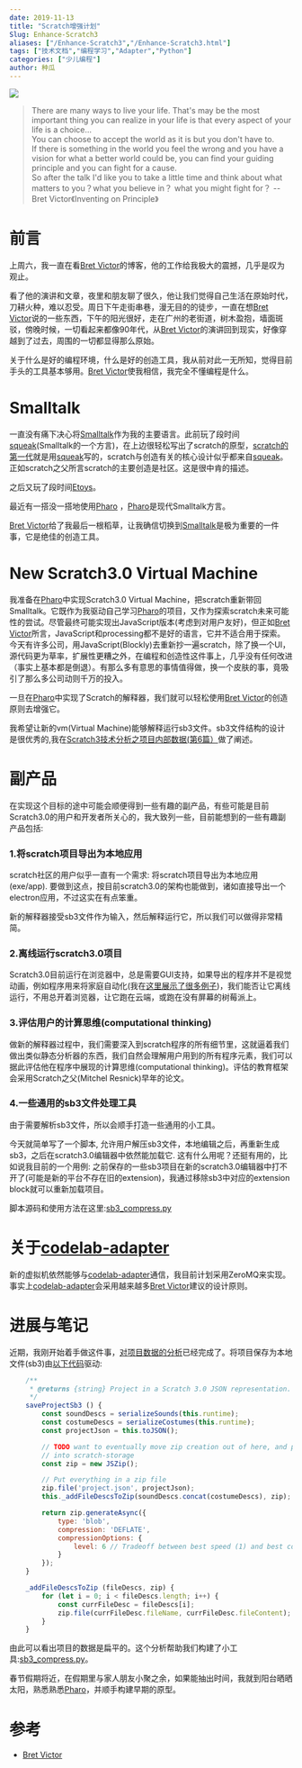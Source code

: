 ```yaml
---
date: 2019-11-13
title: "Scratch增强计划"
Slug: Enhance-Scratch3
aliases: ["/Enhance-Scratch3","/Enhance-Scratch3.html"]
tags: ["技术文档","编程学习","Adapter","Python"]
categories: ["少儿编程"]
author: 种瓜
---
```


<img className="img-responsive" src="/img/create_2767ae26.png" />


>  There are many ways to live your life. That's may be the most important thing you can realize in your life is that every aspect of your life is a choice...  
You can choose to accept the world as it is but you don't have to.  
If there is something in the world you feel the wrong and you have a vision for what a better world could be, you can find your guiding principle and you can fight for a cause.  
So after the talk I'd like you to take a little time and think about what matters to you？what you believe in？ what you might fight for？ -- Bret Victor《Inventing on Principle》

<!--truncate-->


# 前言
上周六，我一直在看[Bret Victor](http://worrydream.com/)的博客，他的工作给我极大的震撼，几乎是叹为观止。


看了他的演讲和文章，夜里和朋友聊了很久，他让我们觉得自己生活在原始时代，刀耕火种，难以忍受。周日下午走街串巷，漫无目的的徒步，一直在想[Bret Victor](http://worrydream.com/)说的一些东西，下午的阳光很好，走在广州的老街道，树木盈抱，墙面斑驳，傍晚时候，一切看起来都像90年代，从[Bret Victor](http://worrydream.com/)的演讲回到现实，好像穿越到了过去，周围的一切都显得那么原始。

关于什么是好的编程环境，什么是好的创造工具，我从前对此一无所知，觉得目前手头的工具基本够用。[Bret Victor](http://worrydream.com/)使我相信，我完全不懂编程是什么。

# Smalltalk
一直没有痛下决心将[Smalltalk](https://zh.wikipedia.org/zh-hans/Smalltalk)作为我的主要语言。此前玩了段时间[squeak](https://zh.wikipedia.org/zh-hans/Squeak)(Smalltalk的一个方言)，在上边很轻松写出了scratch的原型，[scratch的第一代](https://github.com/LLK/Scratch_1.4)就是用[squeak](https://zh.wikipedia.org/zh-hans/Squeak)写的，scratch与创造有关的核心设计似乎都来自[squeak](https://zh.wikipedia.org/zh-hans/Squeak)。正如scratch之父所言scratch的主要创造是社区。这是很中肯的描述。

之后又玩了段时间[Etoys](https://en.wikipedia.org/wiki/Etoys_(programming_language))。

最近有一搭没一搭地使用[Pharo](https://pharo.org/) ，[Pharo](https://pharo.org/)是现代Smalltalk方言。

[Bret Victor](http://worrydream.com/)给了我最后一根稻草，让我确信切换到[Smalltalk](https://zh.wikipedia.org/zh-hans/Smalltalk)是极为重要的一件事，它是绝佳的创造工具。

#   New Scratch3.0 Virtual Machine
我准备在[Pharo](https://pharo.org/)中实现Scratch3.0 Virtual Machine，把scratch重新带回Smalltalk。它既作为我驱动自己学习[Pharo](https://pharo.org/)的项目，又作为探索scratch未来可能性的尝试。尽管最终可能实现出JavaScript版本(考虑到对用户友好)，但正如[Bret Victor](http://worrydream.com/)所言，JavaScript和processing都不是好的语言，它并不适合用于探索。今天有许多公司，用JavaScript(Blockly)去重新抄一遍scratch，除了换一个UI，源代码更为草率，扩展性更糟之外，在编程和创造性这件事上，几乎没有任何改进（事实上基本都是倒退）。有那么多有意思的事情值得做，换一个皮肤的事，竟吸引了那么多公司动则千万的投入。

一旦在[Pharo](https://pharo.org/)中实现了Scratch的解释器，我们就可以轻松使用[Bret Victor](http://worrydream.com/)的创造原则去增强它。

我希望让新的vm(Virtual Machine)能够解释运行sb3文件。sb3文件结构的设计是很优秀的,我在[Scratch3技术分析之项目内部数据(第6篇）](https://blog.just4fun.site/Scratch3_project_json_analysis_6.html)做了阐述。

# 副产品
在实现这个目标的途中可能会顺便得到一些有趣的副产品，有些可能是目前Scratch3.0的用户和开发者所关心的，我大致列一些，目前能想到的一些有趣副产品包括:

### 1.将scratch项目导出为本地应用

scratch社区的用户似乎一直有一个需求: 将scratch项目导出为本地应用(exe/app). 要做到这点，按目前scratch3.0的架构也能做到，诸如直接导出一个electron应用，不过这实在有点笨重。

新的解释器接受sb3文件作为输入，然后解释运行它，所以我们可以做得非常精简。

### 2.离线运行scratch3.0项目

Scratch3.0目前运行在浏览器中，总是需要GUI支持，如果导出的程序并不是视觉动画，例如程序用来将家庭自动化(我在[这里展示了很多例子](https://codelab-adapter-docs.codelab.club/user_guide/gallery/))，我们能否让它离线运行，不用总开着浏览器，让它跑在云端，或跑在没有屏幕的树莓派上。


### 3.评估用户的计算思维(computational thinking)

做新的解释器过程中，我们需要深入到scratch程序的所有细节里，这就逼着我们做出类似静态分析器的东西，我们自然会理解用户用到的所有程序元素，我们可以据此评估他在程序中展现的计算思维(computational thinking)。评估的教育框架会采用Scratch之父(Mitchel Resnick)早年的论文。

### 4.一些通用的sb3文件处理工具 

由于需要解析sb3文件，所以会顺手打造一些通用的小工具。

今天就简单写了一个脚本, 允许用户解压sb3文件，本地编辑之后，再重新生成sb3，之后在scratch3.0编辑器中依然能加载它. 这有什么用呢？还挺有用的，比如说我目前的一个用例: 之前保存的一些sb3项目在新的scratch3.0编辑器中打不开了(可能是新的平台不存在旧的extension)，我通过移除sb3中对应的extension block就可以重新加载项目。

脚本源码和使用方法在这里:[sb3_compress.py](https://gist.github.com/wwj718/cd2447e68409a0f36141f4d1d7698fd9)


# 关于[codelab-adapter](https://codelab-adapter-docs.codelab.club/)
新的虚拟机依然能够与[codelab-adapter](https://codelab-adapter-docs.codelab.club/)通信，我目前计划采用ZeroMQ来实现。事实上[codelab-adapter](https://codelab-adapter-docs.codelab.club/)会采用越来越多[Bret Victor](http://worrydream.com/)建议的设计原则。

# 进展与笔记
近期，我刚开始着手做这件事，[对项目数据的分析](https://blog.just4fun.site/Scratch3_project_json_analysis_6.html)已经完成了。将项目保存为本地文件(sb3)由[以下代码](https://github.com/LLK/scratch-vm/blob/98b92be2d74ba868d876feaf00a02ceb11dbf311/src/virtual-machine.js#L356)驱动:

```js
    /**
     * @returns {string} Project in a Scratch 3.0 JSON representation.
     */
    saveProjectSb3 () {
        const soundDescs = serializeSounds(this.runtime);
        const costumeDescs = serializeCostumes(this.runtime);
        const projectJson = this.toJSON();

        // TODO want to eventually move zip creation out of here, and perhaps
        // into scratch-storage
        const zip = new JSZip();

        // Put everything in a zip file
        zip.file('project.json', projectJson);
        this._addFileDescsToZip(soundDescs.concat(costumeDescs), zip);

        return zip.generateAsync({
            type: 'blob',
            compression: 'DEFLATE',
            compressionOptions: {
                level: 6 // Tradeoff between best speed (1) and best compression (9)
            }
        });
    }

    _addFileDescsToZip (fileDescs, zip) {
        for (let i = 0; i < fileDescs.length; i++) {
            const currFileDesc = fileDescs[i];
            zip.file(currFileDesc.fileName, currFileDesc.fileContent);
        }
    }
```

由此可以看出项目的数据是扁平的。这个分析帮助我们构建了小工具:[sb3_compress.py](https://gist.github.com/wwj718/cd2447e68409a0f36141f4d1d7698fd9)。

春节假期将近，在假期里与家人朋友小聚之余，如果能抽出时间，我就到阳台晒晒太阳，熟悉熟悉[Pharo](https://pharo.org/)，并顺手构建早期的原型。

# 参考
*  [Bret Victor](http://worrydream.com/)